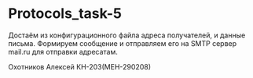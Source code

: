 # Protocols_task-5

Достаём из конфигурационного файла адреса получателей, и данные письма. Формируем сообщение и отправляем его на SMTP сервер mail.ru для отправки адресатам.

Охотников Алексей КН-203(МЕН-290208)

